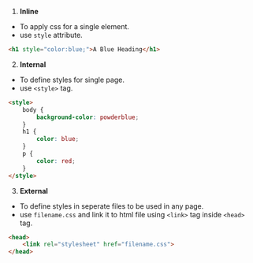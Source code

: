 1. **Inline**
- To apply css for a single element.
- use `style` attribute.
```html
<h1 style="color:blue;">A Blue Heading</h1>
```

2. **Internal**
- To define styles for single page.
- use `<style>` tag.
```html
<style>
    body {
        background-color: powderblue;
    }
    h1 {
        color: blue;
    }
    p {
        color: red;
    }
</style>
```

3. **External**
- To define styles in seperate files to be used in any page.
- use `filename.css` and link it to html file using `<link>` tag inside `<head>` tag.
```html
<head>
    <link rel="stylesheet" href="filename.css">
</head>
```